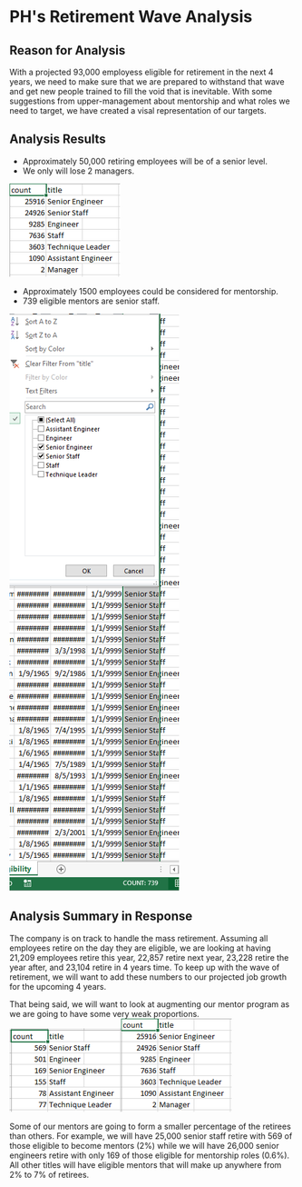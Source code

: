 # PH's Retirement Wave Analysis
## Reason for Analysis

With a projected 93,000 employess eligible for retirement in the next 4 years, we need to make sure that we are prepared to withstand that wave and get new people trained to fill the void that is inevitable. With some suggestions from upper-management about mentorship and what roles we need to target, we have created a visal representation of our targets.

## Analysis Results
- Approximately 50,000 retiring employees will be of a senior level.
- We only will lose 2 managers.

![Count](https://github.com/Atros04/Pewlett-Hackard-Analysis/blob/main/Analysis/Title%20Count.PNG)

- Approximately 1500 employees could be considered for mentorship.
- 739 eligible mentors are senior staff.

![Mentor Count](https://github.com/Atros04/Pewlett-Hackard-Analysis/blob/main/Analysis/Senior%20Mentors.png)

## Analysis Summary in Response
The company is on track to handle the mass retirement. Assuming all employees retire on the day they are eligible, we are looking at having 21,209 employees retire this year, 22,857 retire next year, 23,228 retire the year after, and 23,104 retire in 4 years time. To keep up with the wave of retirement, we will want to add these numbers to our projected job growth for the upcoming 4 years.

That being said, we will want to look at augmenting our mentor program as we are going to have some very weak proportions. 
![Mentor Count](https://github.com/Atros04/Pewlett-Hackard-Analysis/blob/main/Analysis/Mentor%20Title%20Count.PNG)![Count](https://github.com/Atros04/Pewlett-Hackard-Analysis/blob/main/Analysis/Title%20Count.PNG)

Some of our mentors are going to form a smaller percentage of the retirees than others. For example, we will have 25,000 senior staff retire with 569 of those eligible to become mentors (2%) while we will have 26,000 senior engineers retire with only 169 of those eligible for mentorship roles (0.6%). All other titles will have eligible mentors that will make up anywhere from 2% to 7% of retirees.
